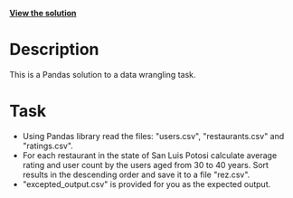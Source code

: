 **[View the solution](https://nbviewer.jupyter.org/github/Elijas/restaurants-pandas-data-wrangling/blob/master/main.ipynb)**

# Description
This is a Pandas solution to a data wrangling task.

# Task

- Using Pandas library read the files: "users.csv", "restaurants.csv" and "ratings.csv".
- For each restaurant in the state of San Luis Potosi calculate average rating and user count by the users aged from 30 to 40 years. Sort results in the descending order and save it to a file "rez.csv". 
- "excepted_output.csv" is provided for you as the expected output.
